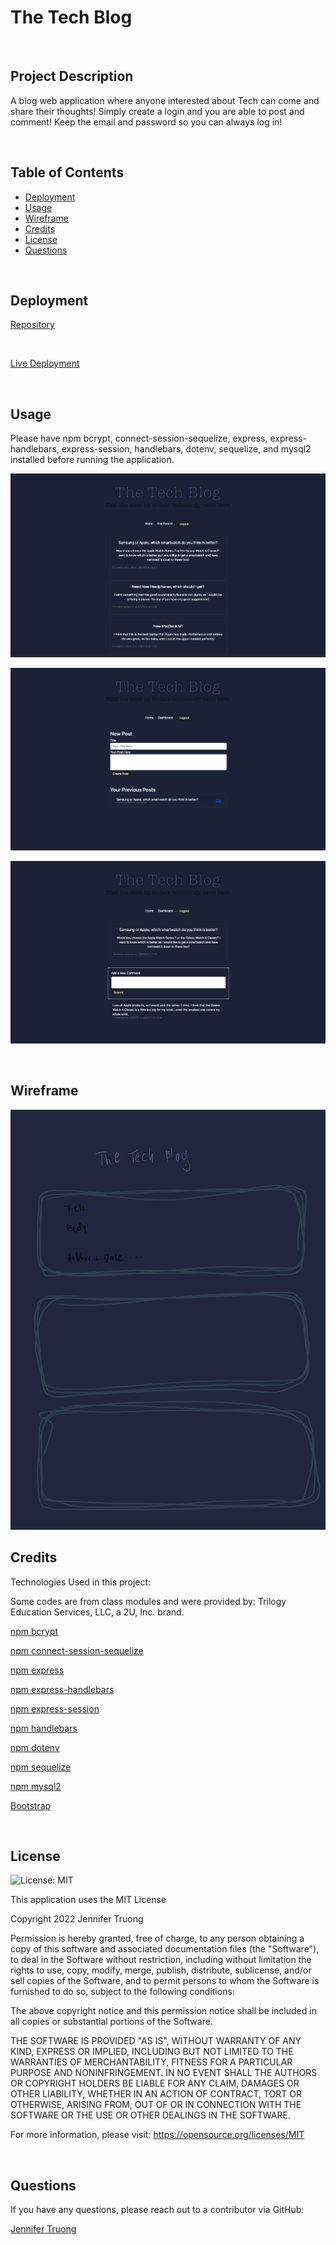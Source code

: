 # The Tech Blog

<br/>

## Project Description
A blog web application where anyone interested about Tech can come and share their thoughts! Simply create a login and you are able to post and comment! Keep the email and password so you can always log in!


<br/>

## Table of Contents
- [Deployment](#installation)
- [Usage](#usage)
- [Wireframe](#wireframe)
- [Credits](#credits)
- [License](#license)
- [Questions](#questions)

<br/>

## Deployment
  

[Repository](https://github.com/jentruong09/theTechBlog)


<br/>

[Live Deployment](https://thetechbloggg.herokuapp.com)

<br/>

## Usage
Please have npm bcrypt, connect-session-sequelize, express, express-handlebars, express-session, handlebars, dotenv, sequelize, and mysql2 installed before running the application. 

![pic 1](/assets/techblog1.png)

![pic 2](/assets/techblog2.png)

![pic 3](/assets/techblog3.png)

<br/>

## Wireframe

![wireframe 1](/assets/wireframe.png)

## Credits
Technologies Used in this project:

Some codes are from class modules and were provided by: Trilogy Education Services, LLC, a 2U, Inc. brand.
  
[npm bcrypt](https://www.npmjs.com/package/bcrypt)

[npm connect-session-sequelize](https://www.npmjs.com/package/connect-session-sequelize)

[npm express](https://www.npmjs.com/package/express)

[npm express-handlebars](https://www.npmjs.com/package/express-handlebars)

[npm express-session](https://www.npmjs.com/package/express-session)

[npm handlebars](https://www.npmjs.com/package/handlebars)

[npm dotenv](https://www.npmjs.com/package/dotenv)

[npm sequelize](https://www.npmjs.com/package/sequelize)

[npm mysql2](https://www.npmjs.com/package/mysql2)

[Bootstrap](https://getbootstrap.com/)

<br/>

## License 
![License: MIT](https://img.shields.io/badge/License-MIT-yellow.svg)
  
This application uses the MIT License

Copyright 2022 Jennifer Truong

Permission is hereby granted, free of charge, to any person obtaining a copy of this software and associated documentation files (the "Software"), to deal in the Software without restriction, including without limitation the rights to use, copy, modify, merge, publish, distribute, sublicense, and/or sell copies of the Software, and to permit persons to whom the Software is furnished to do so, subject to the following conditions:

The above copyright notice and this permission notice shall be included in all copies or substantial portions of the Software.

THE SOFTWARE IS PROVIDED "AS IS", WITHOUT WARRANTY OF ANY KIND, EXPRESS OR IMPLIED, INCLUDING BUT NOT LIMITED TO THE WARRANTIES OF MERCHANTABILITY, FITNESS FOR A PARTICULAR PURPOSE AND NONINFRINGEMENT. IN NO EVENT SHALL THE AUTHORS OR COPYRIGHT HOLDERS BE LIABLE FOR ANY CLAIM, DAMAGES OR OTHER LIABILITY, WHETHER IN AN ACTION OF CONTRACT, TORT OR OTHERWISE, ARISING FROM, OUT OF OR IN CONNECTION WITH THE SOFTWARE OR THE USE OR OTHER DEALINGS IN THE SOFTWARE.

For more information, please visit: https://opensource.org/licenses/MIT

<br/>


## Questions
If you have any questions, please reach out to a contributor via GitHub:

[Jennifer Truong](https://github.com/jentruong09)
